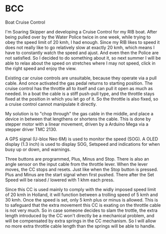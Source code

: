 # BCC
Boat Cruise Control

I'm Soaring Skipper and developing a Cruise Control for my RIB boat. After being pulled over by the Water Police twice in one week, while trying to obey the speed limit of 20 kmh, I had enough. Since my RIB likes to speed it does not really like to go relatively slow at exactly 20 kmh, which means I have to constantly watch the speed and ajust. And even then the Police are not satisfied. So I decided to do something about it, so next summer I will be able to relax about the speed on stretches where I may not speed, click in the right speed and enjoy the view.

Existing car cruise controls are unsuitable, because they operate via a pull cable. And once activated the gas pedal returns to starting position. The cruise control has the throttle all to itself and can pull it open as much as needed.
In a boat the cable is a stiff push-pull type, and the throttle stays fixed at the position in which you let go of it. So the throttle is also fixed, so a cruise control cannot manipulate it directly.

My solution is to "chop through" the gas cable in the middle, and place a device in between that lengthens or shortens the cable. This is done by stepper motor with a linear movement, driven by a Arduino Mega via a stepper driver TMC 2130.

A GPS signal (U-blox Neo 6M) is used to monitor the speed (SOG). A OLED display (1.3 inch) is used to display SOG, Setspeed and indications for when busy up or down, and warnings.

Three buttons are programmed, Plus, Minus and Stop. There is also an angle sensor on the input cable from the throttle lever. When the lever moves, the CC stops and resets. Just like when the Stop button is pressed. Plus and Minus are the start signal when first pushed. There after the Set Speed will be raised / lowered with 1 khm each press.

Since this CC is used mainly to comply with the widly imposed speed limit of 20 kmh in Holland, it will function between a trolling speed of 5 kmh and 30 kmh. Once the speed is set, only 5 kmh plus or minus is allowed. 
This is to safeguard that the extra movement this CC is exating on the throttle cable is not very much. So in case someone decides to slam the trottle, the extra length introduced by the CC won't directly be a mechanical problem, and will be compensated by extra springs in the CC mechanism. So I will allow no more extra throttle cable length than the springs will be able to handle.

